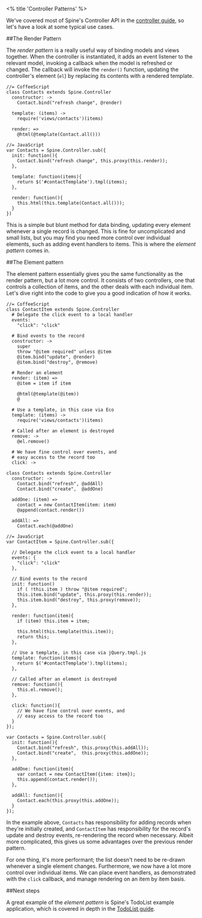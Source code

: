 <% title 'Controller Patterns' %>

We've covered most of Spine's Controller API in the [controller guide](<%= docs_path("controllers") %>), so let's have a look at some typical use cases. 

##The Render Pattern

The *render pattern* is a really useful way of binding models and views together. When the controller is instantiated, it adds an event listener to the relevant model, invoking a callback when the model is refreshed or changed. The callback will invoke the `render()` function, updating the controller's element (`el`) by replacing its contents with a rendered template. 

    //= CoffeeScript
    class Contacts extends Spine.Controller
      constructor: ->
        Contact.bind("refresh change", @render)

      template: (items) ->
        require('views/contacts')(items)

      render: =>
        @html(@template(Contact.all()))
    
    //= JavaScript
    var Contacts = Spine.Controller.sub({
      init: function(){
        Contact.bind("refresh change", this.proxy(this.render));
      },
      
      template: function(items){
        return $('#contactTemplate').tmpl(items);
      },
      
      render: function(){
        this.html(this.template(Contact.all()));
      }
    })
    
This is a simple but blunt method for data binding, updating every element whenever a single record is changed. This is fine for uncomplicated and small lists, but you may find you need more control over individual elements, such as adding event handlers to items. This is where the *element pattern* comes in.

##The Element pattern

The element pattern essentially gives you the same functionality as the render pattern, but a lot more control. It consists of two controllers, one that controls a collection of items, and the other deals with each individual item. Let's dive right into the code to give you a good indication of how it works.

    //= CoffeeScript
    class ContactItem extends Spine.Controller
      # Delegate the click event to a local handler
      events:
        "click": "click"
      
      # Bind events to the record
      constructor: ->
        super
        throw "@item required" unless @item
        @item.bind("update", @render)
        @item.bind("destroy", @remove)

      # Render an element
      render: (item) =>
        @item = item if item

        @html(@template(@item))
        @

      # Use a template, in this case via Eco
      template: (items) ->
        require('views/contacts')(items)

      # Called after an element is destroyed
      remove: ->
        @el.remove()
      
      # We have fine control over events, and 
      # easy access to the record too
      click: ->

    class Contacts extends Spine.Controller
      constructor: ->
        Contact.bind("refresh", @addAll)
        Contact.bind("create",  @addOne)

      addOne: (item) =>
        contact = new ContactItem(item: item)
        @append(contact.render())

      addAll: =>
        Contact.each(@addOne)
    
    //= JavaScript
    var ContactItem = Spine.Controller.sub({
      
      // Delegate the click event to a local handler
      events: {
        "click": "click"
      },
      
      // Bind events to the record
      init: function()
        if ( !this.item ) throw "@item required";
        this.item.bind("update", this.proxy(this.render));
        this.item.bind("destroy", this.proxy(remove));
      },
      
      render: function(item){
        if (item) this.item = item;
        
        this.html(this.template(this.item));
        return this;
      },
      
      // Use a template, in this case via jQuery.tmpl.js
      template: function(items){
        return $('#contactTemplate').tmpl(items);
      },
      
      // Called after an element is destroyed
      remove: function(){
        this.el.remove();
      },
      
      click: function(){
        // We have fine control over events, and 
        // easy access to the record too
      }
    });

    var Contacts = Spine.Controller.sub({
      init: function(){
        Contact.bind("refresh", this.proxy(this.addAll));
        Contact.bind("create",  this.proxy(this.addOne));
      },
      
      addOne: function(item){
        var contact = new ContactItem({item: item});
        this.append(contact.render());
      },
      
      addAll: function(){
        Contact.each(this.proxy(this.addOne));
      }
    });        
    
In the example above, `Contacts` has responsibility for adding records when they're initially created, and `ContactItem` has responsibility for the record's update and destroy events, re-rendering the record when necessary. Albeit more complicated, this gives us some advantages over the previous render pattern. 

For one thing, it's more performant; the list doesn't need to be re-drawn whenever a single element changes. Furthermore, we now have a lot more control over individual items. We can place event handlers, as demonstrated with the `click` callback, and manage rendering on an item by item basis.

##Next steps

A great example of the *element pattern* is Spine's TodoList example application, which is covered in depth in the [TodoList guide](<%= docs_path("example") %>).
